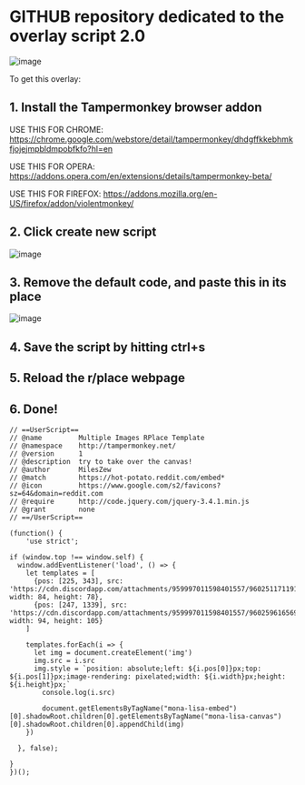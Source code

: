 # GITHUB repository dedicated to the overlay script 2.0
![image](https://user-images.githubusercontent.com/30243655/161415131-6242ec27-2718-4428-bca6-137597fbd085.png)

To get this overlay:
## 1. Install the Tampermonkey browser addon
USE THIS FOR CHROME: 
https://chrome.google.com/webstore/detail/tampermonkey/dhdgffkkebhmkfjojejmpbldmpobfkfo?hl=en

USE THIS FOR OPERA: 
https://addons.opera.com/en/extensions/details/tampermonkey-beta/

USE THIS FOR FIREFOX: 
https://addons.mozilla.org/en-US/firefox/addon/violentmonkey/
## 2. Click create new script 
![image](https://user-images.githubusercontent.com/30243655/161415080-e8bb2acc-9cef-458c-8079-f280c740b51c.png)
## 3. Remove the default code, and paste this in its place
![image](https://user-images.githubusercontent.com/30243655/161415119-dabd1837-cc9d-4761-9562-25ab32e0b4d0.png)
## 4. Save the script by hitting ctrl+s
## 5. Reload the r/place webpage
## 6. Done!

```
// ==UserScript==
// @name         Multiple Images RPlace Template
// @namespace    http://tampermonkey.net/
// @version      1
// @description  try to take over the canvas!
// @author       MilesZew
// @match        https://hot-potato.reddit.com/embed*
// @icon         https://www.google.com/s2/favicons?sz=64&domain=reddit.com
// @require      http://code.jquery.com/jquery-3.4.1.min.js
// @grant        none
// ==/UserScript==

(function() {
    'use strict';

if (window.top !== window.self) {
  window.addEventListener('load', () => {
    let templates = [
      {pos: [225, 343], src: 'https://cdn.discordapp.com/attachments/959997011598401557/960251171191283722/HORNET.png', width: 84, height: 78},
      {pos: [247, 1339], src: 'https://cdn.discordapp.com/attachments/959997011598401557/960259616569188412/dotted_RadianceTemplate.png', width: 94, height: 105}
    ]

    templates.forEach(i => {
      let img = document.createElement('img')
      img.src = i.src
      img.style = `position: absolute;left: ${i.pos[0]}px;top: ${i.pos[1]}px;image-rendering: pixelated;width: ${i.width}px;height: ${i.height}px;`
        console.log(i.src)

        document.getElementsByTagName("mona-lisa-embed")[0].shadowRoot.children[0].getElementsByTagName("mona-lisa-canvas")[0].shadowRoot.children[0].appendChild(img)
    })

  }, false);

}
})();
```
